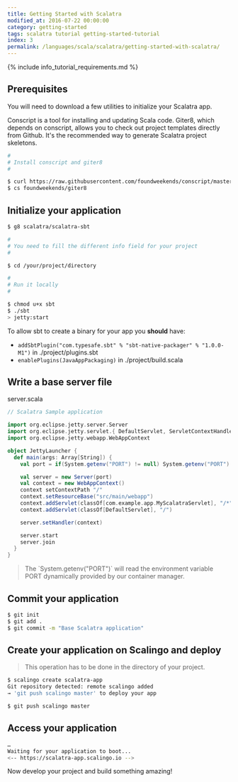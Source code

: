 ```yaml
---
title: Getting Started with Scalatra
modified_at: 2016-07-22 00:00:00
category: getting-started
tags: scalatra tutorial getting-started-tutorial
index: 3
permalink: /languages/scala/scalatra/getting-started-with-scalatra/
---
```


{% include info_tutorial_requirements.md %}

## Prerequisites

You will need to download a few utilities to initialize your Scalatra app.

Conscript is a tool for installing and updating Scala code. Giter8, which depends on conscript, allows you to check out project templates directly from Github. It's the recommended way to generate Scalatra project skeletons.

```bash
#
# Install conscript and giter8
#

$ curl https://raw.githubusercontent.com/foundweekends/conscript/master/setup.sh | sh
$ cs foundweekends/giter8
```

## Initialize your application

```bash
$ g8 scalatra/scalatra-sbt

#
# You need to fill the different info field for your project
#

$ cd /your/project/directory

#
# Run it locally
#

$ chmod u+x sbt
$ ./sbt
> jetty:start
```

To allow sbt to create a binary for your app you **should** have:

* `addSbtPlugin("com.typesafe.sbt" % "sbt-native-packager" % "1.0.0-M1")` in ./project/plugins.sbt
* `enablePlugins(JavaAppPackaging)` in ./project/build.scala

## Write a base server file

server.scala

```scala
// Scalatra Sample application

import org.eclipse.jetty.server.Server
import org.eclipse.jetty.servlet.{ DefaultServlet, ServletContextHandler }
import org.eclipse.jetty.webapp.WebAppContext

object JettyLauncher {
  def main(args: Array[String]) {
    val port = if(System.getenv("PORT") != null) System.getenv("PORT").toInt else 8080

    val server = new Server(port)
    val context = new WebAppContext()
    context setContextPath "/"
    context.setResourceBase("src/main/webapp")
    context.addServlet(classOf[com.example.app.MyScalatraServlet], "/*")
    context.addServlet(classOf[DefaultServlet], "/")

    server.setHandler(context)

    server.start
    server.join
  }
}
```

<blockquote class="bg-info">
  The `System.getenv("PORT")` will read the environment variable PORT dynamically provided by our container manager.
</blockquote>

## Commit your application

```bash
$ git init
$ git add .
$ git commit -m "Base Scalatra application"
```

## Create your application on Scalingo and deploy

> This operation has to be done in the directory of your project.

```bash
$ scalingo create scalatra-app
Git repository detected: remote scalingo added
→ 'git push scalingo master' to deploy your app

$ git push scalingo master
```

## Access your application

```bash
…
Waiting for your application to boot...
<-- https://scalatra-app.scalingo.io -->
```

Now develop your project and build something amazing!
